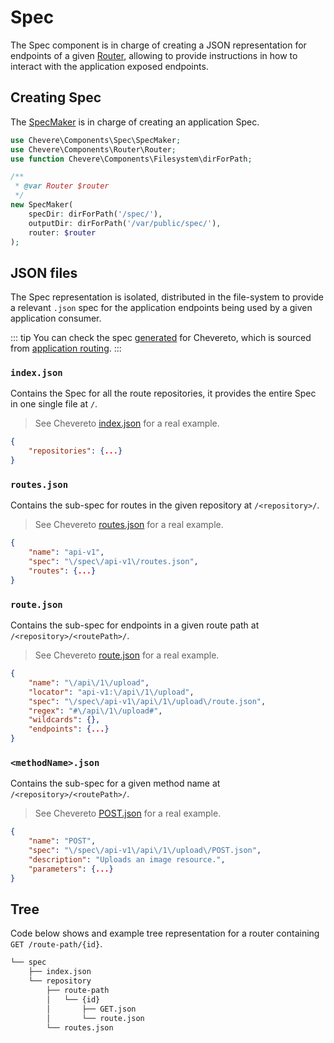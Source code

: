 # Spec

The Spec component is in charge of creating a JSON representation for endpoints of a given [Router](./Router.md), allowing to provide instructions in how to interact with the application exposed endpoints.

## Creating Spec

The [SpecMaker](../reference/Chevere/Components/Spec/SpecMaker.md) is in charge of creating an application Spec.

```php
use Chevere\Components\Spec\SpecMaker;
use Chevere\Components\Router\Router;
use function Chevere\Components\Filesystem\dirForPath;

/**
 * @var Router $router
 */
new SpecMaker(
    specDir: dirForPath('/spec/'),
    outputDir: dirForPath('/var/public/spec/'),
    router: $router
);
```

## JSON files

The Spec representation is isolated, distributed in the file-system to provide a relevant `.json` spec for the application endpoints being used by a given application consumer.

::: tip
You can check the spec [generated](https://github.com/Chevereto/chevereto/tree/main/volumes/public/spec) for Chevereto, which is sourced from [application routing](https://github.com/Chevereto/chevereto/tree/main/app/routing).
:::

### `index.json`

Contains the Spec for all the route repositories, it provides the entire Spec in one single file at `/`.

> See Chevereto [index.json](https://github.com/Chevereto/chevereto/blob/main/volumes/public/spec/index.json) for a real example.

```json
{
    "repositories": {...}
}
```

### `routes.json`

Contains the sub-spec for routes in the given repository at `/<repository>/`.

> See Chevereto [routes.json](https://github.com/Chevereto/chevereto/blob/main/volumes/public/spec/api-v1/routes.json) for a real example.

```json
{
    "name": "api-v1",
    "spec": "\/spec\/api-v1\/routes.json",
    "routes": {...}
}
```

### `route.json`

Contains the sub-spec for endpoints in a given route path at `/<repository>/<routePath>/`.

> See Chevereto [route.json](https://github.com/Chevereto/chevereto/blob/main/volumes/public/spec/api-v1/api/1/upload/route.json) for a real example.

```json
{
    "name": "\/api\/1\/upload",
    "locator": "api-v1:\/api\/1\/upload",
    "spec": "\/spec\/api-v1\/api\/1\/upload\/route.json",
    "regex": "#\/api\/1\/upload#",
    "wildcards": {},
    "endpoints": {...}
}
```

### `<methodName>.json`

Contains the sub-spec for a given method name at `/<repository>/<routePath>/`.

> See Chevereto [POST.json](https://github.com/Chevereto/chevereto/blob/main/volumes/public/spec/api-v1/api/1/upload/POST.json) for a real example.

```json
{
    "name": "POST",
    "spec": "\/spec\/api-v1\/api\/1\/upload\/POST.json",
    "description": "Uploads an image resource.",
    "parameters": {...}
}
```

## Tree

Code below shows and example tree representation for a router containing `GET /route-path/{id}`.

```sh
└── spec
    ├── index.json
    └── repository
        ├── route-path
        │   └── {id}
        │       ├── GET.json
        │       └── route.json
        └── routes.json
```

